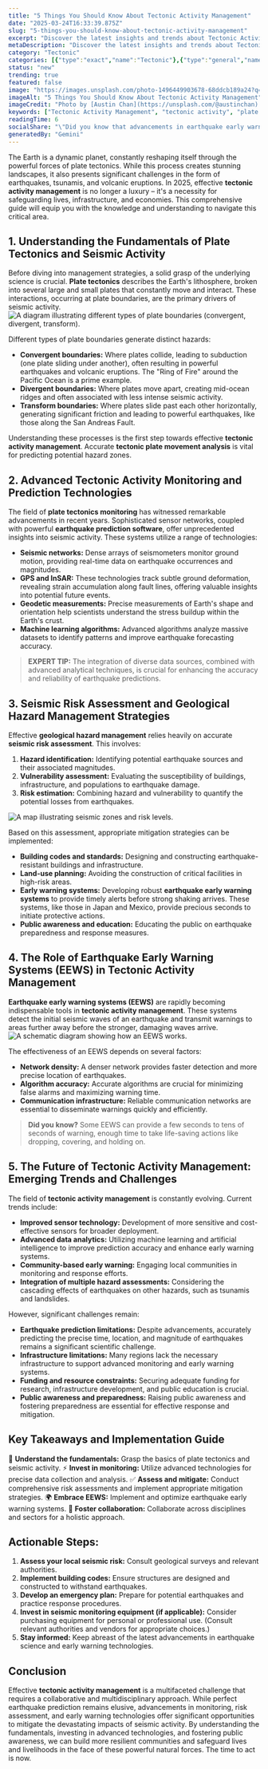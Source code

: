 ```yaml
---
title: "5 Things You Should Know About Tectonic Activity Management"
date: "2025-03-24T16:33:39.875Z"
slug: "5-things-you-should-know-about-tectonic-activity-management"
excerpt: "Discover the latest insights and trends about Tectonic Activity Management. This comprehensive guide covers everything you need to know about Tectonic Activity Management in 2025."
metaDescription: "Discover the latest insights and trends about Tectonic Activity Management. This comprehensive guide covers everything you need to know about Tectonic Acti..."
category: "Tectonic"
categories: [{"type":"exact","name":"Tectonic"},{"type":"general","name":"Earth Science"},{"type":"medium","name":"Hazard Mitigation"},{"type":"specific","name":"Early Warning Systems"},{"type":"niche","name":"Seismic Monitoring"}]
status: "new"
trending: true
featured: false
image: "https://images.unsplash.com/photo-1496449903678-68ddcb189a24?q=85&w=1200&fit=max&fm=webp&auto=compress"
imageAlt: "5 Things You Should Know About Tectonic Activity Management"
imageCredit: "Photo by [Austin Chan](https://unsplash.com/@austinchan) on Unsplash"
keywords: ["Tectonic Activity Management", "tectonic activity", "plate tectonics monitoring", "earthquake prediction software", "geological hazard management", "seismic risk assessment", "tectonic plate movement analysis", "buy seismic monitoring equipment", "earthquake early warning systems", "manage tectonic hazards"]
readingTime: 6
socialShare: "\"Did you know that advancements in earthquake early warning systems can provide precious seconds—sometimes even minutes—of warning, enough time to save lives and protect critical infrastructure? #TectonicActivityManagement #EarthquakePreparedness\""
generatedBy: "Gemini"
---
```




The Earth is a dynamic planet, constantly reshaping itself through the powerful forces of plate tectonics.  While this process creates stunning landscapes, it also presents significant challenges in the form of earthquakes, tsunamis, and volcanic eruptions.  In 2025, effective **tectonic activity management** is no longer a luxury – it's a necessity for safeguarding lives, infrastructure, and economies. This comprehensive guide will equip you with the knowledge and understanding to navigate this critical area.

## 1. Understanding the Fundamentals of Plate Tectonics and Seismic Activity

Before diving into management strategies, a solid grasp of the underlying science is crucial.  **Plate tectonics** describes the Earth's lithosphere, broken into several large and small plates that constantly move and interact. These interactions, occurring at plate boundaries, are the primary drivers of seismic activity. ![A diagram illustrating different types of plate boundaries (convergent, divergent, transform).](https://images.unsplash.com/photo-1451187580459-43490279c0fa?q=85&w=1200&fit=max&fm=webp&auto=compress)

Different types of plate boundaries generate distinct hazards:

* **Convergent boundaries:** Where plates collide, leading to subduction (one plate sliding under another), often resulting in powerful earthquakes and volcanic eruptions.  The "Ring of Fire" around the Pacific Ocean is a prime example.
* **Divergent boundaries:** Where plates move apart, creating mid-ocean ridges and often associated with less intense seismic activity.
* **Transform boundaries:** Where plates slide past each other horizontally, generating significant friction and leading to powerful earthquakes, like those along the San Andreas Fault.

Understanding these processes is the first step towards effective **tectonic activity management**.  Accurate **tectonic plate movement analysis** is vital for predicting potential hazard zones.

## 2. Advanced Tectonic Activity Monitoring and Prediction Technologies

The field of **plate tectonics monitoring** has witnessed remarkable advancements in recent years.  Sophisticated sensor networks, coupled with powerful **earthquake prediction software**, offer unprecedented insights into seismic activity.  These systems utilize a range of technologies:

* **Seismic networks:** Dense arrays of seismometers monitor ground motion, providing real-time data on earthquake occurrences and magnitudes.
* **GPS and InSAR:** These technologies track subtle ground deformation, revealing strain accumulation along fault lines, offering valuable insights into potential future events.
* **Geodetic measurements:**  Precise measurements of Earth's shape and orientation help scientists understand the stress buildup within the Earth's crust.
* **Machine learning algorithms:**  Advanced algorithms analyze massive datasets to identify patterns and improve earthquake forecasting accuracy.

> **EXPERT TIP:**  The integration of diverse data sources, combined with advanced analytical techniques, is crucial for enhancing the accuracy and reliability of earthquake predictions.

## 3.  Seismic Risk Assessment and Geological Hazard Management Strategies

Effective **geological hazard management** relies heavily on accurate **seismic risk assessment**. This involves:

1. **Hazard identification:** Identifying potential earthquake sources and their associated magnitudes.
2. **Vulnerability assessment:** Evaluating the susceptibility of buildings, infrastructure, and populations to earthquake damage.
3. **Risk estimation:** Combining hazard and vulnerability to quantify the potential losses from earthquakes.

![A map illustrating seismic zones and risk levels.](https://images.unsplash.com/photo-1484417894907-623942c8ee29?q=85&w=1200&fit=max&fm=webp&auto=compress)

Based on this assessment, appropriate mitigation strategies can be implemented:

* **Building codes and standards:**  Designing and constructing earthquake-resistant buildings and infrastructure.
* **Land-use planning:**  Avoiding the construction of critical facilities in high-risk areas.
* **Early warning systems:**  Developing robust **earthquake early warning systems** to provide timely alerts before strong shaking arrives.  These systems, like those in Japan and Mexico, provide precious seconds to initiate protective actions.
* **Public awareness and education:**  Educating the public on earthquake preparedness and response measures.

## 4. The Role of Earthquake Early Warning Systems (EEWS) in Tectonic Activity Management

**Earthquake early warning systems (EEWS)** are rapidly becoming indispensable tools in **tectonic activity management**.  These systems detect the initial seismic waves of an earthquake and transmit warnings to areas further away before the stronger, damaging waves arrive. ![A schematic diagram showing how an EEWS works.](https://images.unsplash.com/photo-1517976487492-5750f3195933?q=85&w=1200&fit=max&fm=webp&auto=compress)

The effectiveness of an EEWS depends on several factors:

* **Network density:** A denser network provides faster detection and more precise location of earthquakes.
* **Algorithm accuracy:**  Accurate algorithms are crucial for minimizing false alarms and maximizing warning time.
* **Communication infrastructure:**  Reliable communication networks are essential to disseminate warnings quickly and efficiently.

> **Did you know?** Some EEWS can provide a few seconds to tens of seconds of warning, enough time to take life-saving actions like dropping, covering, and holding on.

## 5.  The Future of Tectonic Activity Management: Emerging Trends and Challenges

The field of **tectonic activity management** is constantly evolving.  Current trends include:

* **Improved sensor technology:**  Development of more sensitive and cost-effective sensors for broader deployment.
* **Advanced data analytics:**  Utilizing machine learning and artificial intelligence to improve prediction accuracy and enhance early warning systems.
* **Community-based early warning:**  Engaging local communities in monitoring and response efforts.
* **Integration of multiple hazard assessments:**  Considering the cascading effects of earthquakes on other hazards, such as tsunamis and landslides.

However, significant challenges remain:

* **Earthquake prediction limitations:**  Despite advancements, accurately predicting the precise time, location, and magnitude of earthquakes remains a significant scientific challenge.
* **Infrastructure limitations:**  Many regions lack the necessary infrastructure to support advanced monitoring and early warning systems.
* **Funding and resource constraints:**  Securing adequate funding for research, infrastructure development, and public education is crucial.
* **Public awareness and preparedness:**  Raising public awareness and fostering preparedness are essential for effective response and mitigation.

## Key Takeaways and Implementation Guide

🔑 **Understand the fundamentals:**  Grasp the basics of plate tectonics and seismic activity.
⚡ **Invest in monitoring:** Utilize advanced technologies for precise data collection and analysis.
✅ **Assess and mitigate:** Conduct comprehensive risk assessments and implement appropriate mitigation strategies.
🌍 **Embrace EEWS:**  Implement and optimize earthquake early warning systems.
🤝 **Foster collaboration:**  Collaborate across disciplines and sectors for a holistic approach.

##  Actionable Steps:

1. **Assess your local seismic risk:**  Consult geological surveys and relevant authorities.
2. **Implement building codes:** Ensure structures are designed and constructed to withstand earthquakes.
3. **Develop an emergency plan:**  Prepare for potential earthquakes and practice response procedures.
4. **Invest in seismic monitoring equipment (if applicable):** Consider purchasing equipment for personal or professional use.  (Consult relevant authorities and vendors for appropriate choices.)
5. **Stay informed:**  Keep abreast of the latest advancements in earthquake science and early warning technologies.

## Conclusion

Effective **tectonic activity management** is a multifaceted challenge that requires a collaborative and multidisciplinary approach.  While perfect earthquake prediction remains elusive, advancements in monitoring, risk assessment, and early warning technologies offer significant opportunities to mitigate the devastating impacts of seismic activity. By understanding the fundamentals, investing in advanced technologies, and fostering public awareness, we can build more resilient communities and safeguard lives and livelihoods in the face of these powerful natural forces.  The time to act is now.

